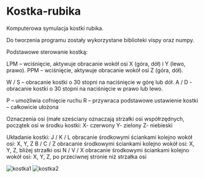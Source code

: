 # Kostka-rubika


Komputerowa symulacja kostki rubika.


Do tworzenia programu zostały wykorzystane biblioteki
vispy oraz numpy.


Podstawowe sterowanie kostką:

LPM – wciśnięcie, aktywuje obracanie wokół osi X (góra, dół) i Y (lewo, prawo).
PPM – wciśnięcie, aktywuje obracanie wokół osi Z (góra, dół).

W / S – obracanie kostki o 30 stopni na naciśnięcie w górę lub dół.
A / D - obracanie kostki o 30 stopni na naciśnięcie w prawo lub lewo.

P – umożliwia cofnięcie ruchu
R – przywraca podstawowe ustawienie kostki – całkowicie ułożona 

Oznaczenia osi (małe sześciany oznaczają strzałki osi współrzędnych, początek osi w środku kostki:
  X- czerwony 
  Y- zielony
  Z- niebieski

Układanie kostki:
  J / K / L  obracanie środkowymi ściankami kolejno wokół osi: X, Y, Z
  B / C / Z  obracanie środkowymi ściankami kolejno wokół osi: X, Y, Z, bliżej strzałki osi
  N / V / X  obracanie środkowymi ściankami kolejno wokół osi: X, Y, Z, po przeciwnej stronie niż strzałka osi
  

![kostka1](https://github.com/KubiHombre/Kostka-rubika/assets/133357700/05304fca-63bb-43af-95c5-aa0f2eb7e631)
![kostka2](https://github.com/KubiHombre/Kostka-rubika/assets/133357700/a63f98ca-f126-4488-8a6c-a4106385e47c)



